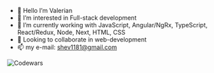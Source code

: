 - 👋 Hello I’m Valerian
- 👀 I’m interested in Full-stack development
- 🌱 I’m currently working with JavaScript, Angular/NgRx, TypeScript, React/Redux, Node, Next, HTML, CSS
- 💞️ Looking to collaborate in web-development
- 📫 my e-mail: shev1181@gmail.com

![Codewars](https://github.r2v.ch/codewars?user=vishev&name=true&top_languages=true&stroke=%23b362ff&theme=purple_dark)

